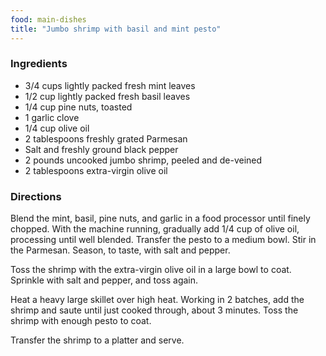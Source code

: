 ```yaml
---
food: main-dishes
title: "Jumbo shrimp with basil and mint pesto"
---
```


### Ingredients

- 3/4 cups lightly packed fresh mint leaves
- 1/2 cup lightly packed fresh basil leaves
- 1/4 cup pine nuts, toasted
- 1 garlic clove
- 1/4 cup olive oil
- 2 tablespoons freshly grated Parmesan
- Salt and freshly ground black pepper
- 2 pounds uncooked jumbo shrimp, peeled and de-veined
- 2 tablespoons extra-virgin olive oil

### Directions

Blend the mint, basil, pine nuts, and garlic in a food processor until finely chopped. With the machine running, gradually add 1/4 cup of olive oil, processing until well blended. Transfer the pesto to a medium bowl. Stir in the Parmesan. Season, to taste, with salt and pepper.

Toss the shrimp with the extra-virgin olive oil in a large bowl to coat. Sprinkle with salt and pepper, and toss again.

Heat a heavy large skillet over high heat. Working in 2 batches, add the shrimp and saute until just cooked through, about 3 minutes. Toss the shrimp with enough pesto to coat.

Transfer the shrimp to a platter and serve.
